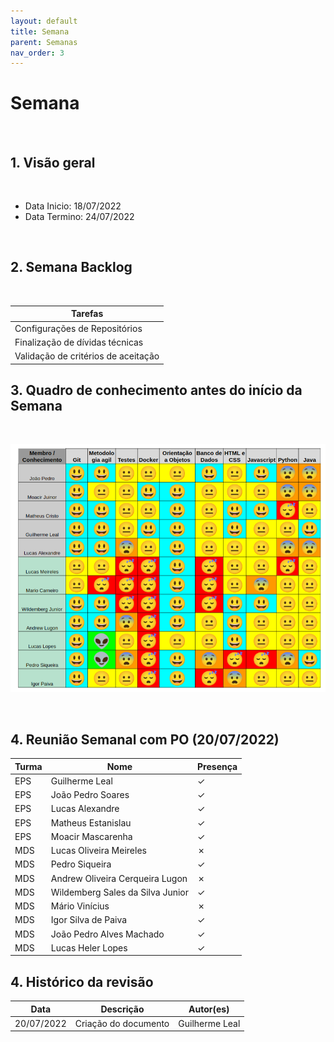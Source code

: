 ```yaml
---
layout: default
title: Semana 
parent: Semanas
nav_order: 3
---
```


# Semana 

<br>

## 1. Visão geral

<br>

- Data Inicio: 18/07/2022
- Data Termino: 24/07/2022

<br>

## 2. Semana Backlog

<br>

|Tarefas|
|--------|
|Configurações de Repositórios|
|Finalização de dívidas técnicas|
|Validação de critérios de aceitação|


## 3. Quadro de conhecimento antes do início da Semana

<br>

![Quadro de conhecimento Semana ](../../assets/images/quadro_conhecimento-0.png)

<br>

## 4. Reunião Semanal com PO (20/07/2022)

|Turma|Nome|Presença|
|--|--|--|
|EPS|Guilherme Leal|&check;|
|EPS|João Pedro Soares|&check;|
|EPS|Lucas Alexandre|&check;|
|EPS|Matheus Estanislau|&check;|
|EPS|Moacir Mascarenha|&check;|
|MDS|Lucas Oliveira Meireles|&cross;|
|MDS|Pedro Siqueira|&check;|
|MDS|Andrew Oliveira Cerqueira Lugon|&cross;|
|MDS|Wildemberg Sales da Silva Junior|&check;|
|MDS|Mário Vinícius|&cross;|
|MDS|Igor Silva de Paiva|&check;|
|MDS|João Pedro Alves Machado|&check;|
|MDS|Lucas Heler Lopes|&check;|

## 4. Histórico da revisão

|**Data**|**Descrição**|**Autor(es)**|
|--------|-------------|-------------|
|20/07/2022|Criação do documento| Guilherme Leal |
